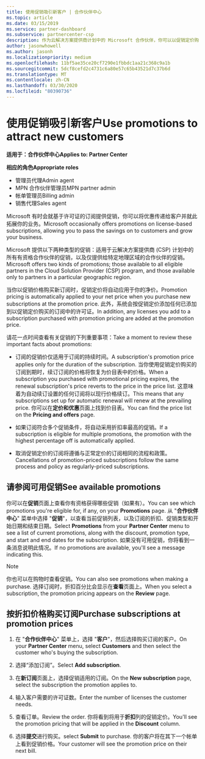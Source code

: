 ```yaml
---
title: 使用促销吸引新客户 | 合作伙伴中心
ms.topic: article
ms.date: 03/15/2019
ms.service: partner-dashboard
ms.subservice: partnercenter-csp
description: 作为云解决方案提供商计划中的 Microsoft 合作伙伴，你可以以促销定价购买订阅并将优惠传递给你的客户。
author: jasonwhowell
ms.author: jasonh
ms.localizationpriority: medium
ms.openlocfilehash: 11bf5ae35ce20cf7290e1fbbdc1aa21c368c9a1b
ms.sourcegitcommit: 5dcf8cefd2c4731c6a80e57c65b43521d7c37b6d
ms.translationtype: MT
ms.contentlocale: zh-CN
ms.lasthandoff: 03/30/2020
ms.locfileid: "80390736"
---
```

# <a name="use-promotions-to-attract-new-customers"></a><span data-ttu-id="21336-103">使用促销吸引新客户</span><span class="sxs-lookup"><span data-stu-id="21336-103">Use promotions to attract new customers</span></span>  

<span data-ttu-id="21336-104">**适用于：合作伙伴中心**</span><span class="sxs-lookup"><span data-stu-id="21336-104">**Applies to: Partner Center**</span></span>

<span data-ttu-id="21336-105">**相应的角色**</span><span class="sxs-lookup"><span data-stu-id="21336-105">**Appropriate roles**</span></span>
-   <span data-ttu-id="21336-106">管理员代理</span><span class="sxs-lookup"><span data-stu-id="21336-106">Admin agent</span></span>
-   <span data-ttu-id="21336-107">MPN 合作伙伴管理员</span><span class="sxs-lookup"><span data-stu-id="21336-107">MPN partner admin</span></span>
-   <span data-ttu-id="21336-108">帐单管理员</span><span class="sxs-lookup"><span data-stu-id="21336-108">Billing admin</span></span>
-   <span data-ttu-id="21336-109">销售代理</span><span class="sxs-lookup"><span data-stu-id="21336-109">Sales agent</span></span>

<!--[FWLink: https://go.microsoft.com/fwlink/?linkid=852469]-->

<span data-ttu-id="21336-110">Microsoft 有时会就基于许可证的订阅提供促销，你可以将优惠传递给客户并就此拓展你的业务。</span><span class="sxs-lookup"><span data-stu-id="21336-110">Microsoft occasionally offers promotions on license-based subscriptions, allowing you to pass the savings on to customers and grow your business.</span></span> 

<span data-ttu-id="21336-111">Microsoft 提供以下两种类型的促销：适用于云解决方案提供商 (CSP) 计划中的所有有资格合作伙伴的促销，以及仅提供给特定地理区域的合作伙伴的促销。</span><span class="sxs-lookup"><span data-stu-id="21336-111">Microsoft offers two kinds of promotions; those available to all eligible partners in the Cloud Solution Provider (CSP) program, and those available only to partners in a particular geographic region.</span></span>

<span data-ttu-id="21336-112">当你以促销价格购买新订阅时，促销定价将自动应用于你的净价。</span><span class="sxs-lookup"><span data-stu-id="21336-112">Promotion pricing is automatically applied to your net price when you purchase new subscriptions at the promotion price.</span></span> <span data-ttu-id="21336-113">此外，系统会按促销定价添加任何已添加到以促销定价购买的订阅中的许可证。</span><span class="sxs-lookup"><span data-stu-id="21336-113">In addition, any licenses you add to a subscription purchased with promotion pricing are added at the promotion price.</span></span> 

<span data-ttu-id="21336-114">请花一点时间查看有关促销的下列重要事项：</span><span class="sxs-lookup"><span data-stu-id="21336-114">Take a moment to review these important facts about promotions:</span></span>

-   <span data-ttu-id="21336-115">订阅的促销价仅适用于订阅的持续时间。</span><span class="sxs-lookup"><span data-stu-id="21336-115">A subscription's promotion price applies only for the duration of the subscription.</span></span> <span data-ttu-id="21336-116">当你使用促销定价购买的订阅到期时，续订订阅的价格将恢复为价目表中的价格。</span><span class="sxs-lookup"><span data-stu-id="21336-116">When a subscription you purchased with promotional pricing expires, the renewal subscription's price reverts to the price in the price list.</span></span> <span data-ttu-id="21336-117">这意味着为自动续订设置的任何订阅将以现行价格续订。</span><span class="sxs-lookup"><span data-stu-id="21336-117">This means that any subscriptions set up for automatic renewal will renew at the prevailing price.</span></span> <span data-ttu-id="21336-118">你可以在**定价和优惠**页面上找到价目表。</span><span class="sxs-lookup"><span data-stu-id="21336-118">You can find the price list on the **Pricing and offers** page.</span></span> 

-   <span data-ttu-id="21336-119">如果订阅符合多个促销条件，将自动采用折扣率最高的促销。</span><span class="sxs-lookup"><span data-stu-id="21336-119">If a subscription is eligible for multiple promotions, the promotion with the highest percentage off is automatically applied.</span></span>

-   <span data-ttu-id="21336-120">取消促销定价的订阅将遵循与正常定价的订阅相同的流程和政策。</span><span class="sxs-lookup"><span data-stu-id="21336-120">Cancellations of promotion-priced subscriptions follow the same process and policy as regularly-priced subscriptions.</span></span>

## <a name="see-available-promotions"></a><span data-ttu-id="21336-121">请参阅可用促销</span><span class="sxs-lookup"><span data-stu-id="21336-121">See available promotions</span></span>

<span data-ttu-id="21336-122">你可以在**促销**页面上查看你有资格获得哪些促销（如果有）。</span><span class="sxs-lookup"><span data-stu-id="21336-122">You can see which promotions you're eligible for, if any, on your **Promotions** page.</span></span> <span data-ttu-id="21336-123">从 "**合作伙伴中心**" 菜单中选择 "**促销**"，以查看当前促销列表，以及订阅的折扣、促销类型和开始日期和结束日期。</span><span class="sxs-lookup"><span data-stu-id="21336-123">Select **Promotions** from your **Partner Center** menu to see a list of current promotions, along with the discount, promotion type, and start and end dates for the subscription.</span></span> <span data-ttu-id="21336-124">如果没有可用促销，你将看到一条消息说明此情况。</span><span class="sxs-lookup"><span data-stu-id="21336-124">If no promotions are available, you'll see a message indicating this.</span></span> 

> [!NOTE]  
> <span data-ttu-id="21336-125">你也可以在购物时查看促销。</span><span class="sxs-lookup"><span data-stu-id="21336-125">You can also see promotions when making a purchase.</span></span> <span data-ttu-id="21336-126">选择订阅时，折扣百分比会显示在**查看**页面上。</span><span class="sxs-lookup"><span data-stu-id="21336-126">When you select a subscription, the promotion pricing appears on the **Review** page.</span></span>

## <a name="purchase-subscriptions-at-promotion-prices"></a><span data-ttu-id="21336-127">按折扣价格购买订阅</span><span class="sxs-lookup"><span data-stu-id="21336-127">Purchase subscriptions at promotion prices</span></span>

1. <span data-ttu-id="21336-128">在 "**合作伙伴中心**" 菜单上，选择 "**客户**"，然后选择购买订阅的客户。</span><span class="sxs-lookup"><span data-stu-id="21336-128">On your **Partner Center** menu, select **Customers** and then select the customer who's buying the subscription.</span></span> 

2. <span data-ttu-id="21336-129">选择“添加订阅”。</span><span class="sxs-lookup"><span data-stu-id="21336-129">Select **Add subscription**.</span></span>

3. <span data-ttu-id="21336-130">在**新订阅**页面上，选择促销适用的订阅。</span><span class="sxs-lookup"><span data-stu-id="21336-130">On the **New subscription** page, select the subscription the promotion applies to.</span></span>

4. <span data-ttu-id="21336-131">输入客户需要的许可证数。</span><span class="sxs-lookup"><span data-stu-id="21336-131">Enter the number of licenses the customer needs.</span></span> 

5. <span data-ttu-id="21336-132">查看订单。</span><span class="sxs-lookup"><span data-stu-id="21336-132">Review the order.</span></span> <span data-ttu-id="21336-133">你将看到将用于**折扣**列的促销定价。</span><span class="sxs-lookup"><span data-stu-id="21336-133">You'll see the promotion pricing that will be applied in the **Discount** column.</span></span>  

6.  <span data-ttu-id="21336-134">选择**提交**进行购买。</span><span class="sxs-lookup"><span data-stu-id="21336-134">select **Submit** to purchase.</span></span> <span data-ttu-id="21336-135">你的客户将在其下一个帐单上看到促销价格。</span><span class="sxs-lookup"><span data-stu-id="21336-135">Your customer will see the promotion price on their next bill.</span></span>  



